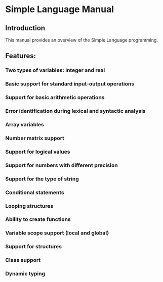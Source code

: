 # Simple Language Manual
## Introduction
This manual provides an overview of the Simple Language programming.
## Features:

### Two types of variables: integer and real
### Basic support for standard input-output operations
### Support for basic arithmetic operations
### Error identification during lexical and syntactic analysis
### Array variables
### Number matrix support
### Support for logical values
### Support for numbers with different precision
### Support for the type of string
### Conditional statements
### Looping structures
### Ability to create functions
### Variable scope support (local and global)
### Support for structures
### Class support
### Dynamic typing